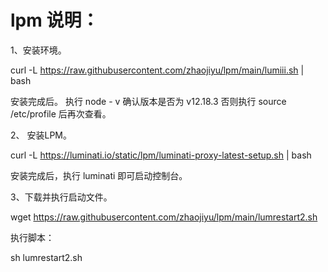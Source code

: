 # lpm 说明：
1、安装环境。

curl -L https://raw.githubusercontent.com/zhaojiyu/lpm/main/lumiii.sh | bash

安装完成后。 执行  node - v  确认版本是否为 v12.18.3  否则执行 source /etc/profile 后再次查看。

2、 安装LPM。

curl -L https://luminati.io/static/lpm/luminati-proxy-latest-setup.sh | bash

安装完成后，执行 luminati 即可启动控制台。

3、下载并执行启动文件。

wget https://raw.githubusercontent.com/zhaojiyu/lpm/main/lumrestart2.sh

执行脚本：

sh lumrestart2.sh
